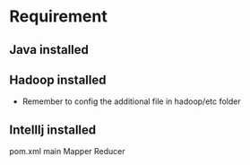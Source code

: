 
# Requirement
## Java installed
## Hadoop installed
- Remember to config the additional file in hadoop/etc folder
## IntellIj installed
pom.xml
main
Mapper
Reducer
